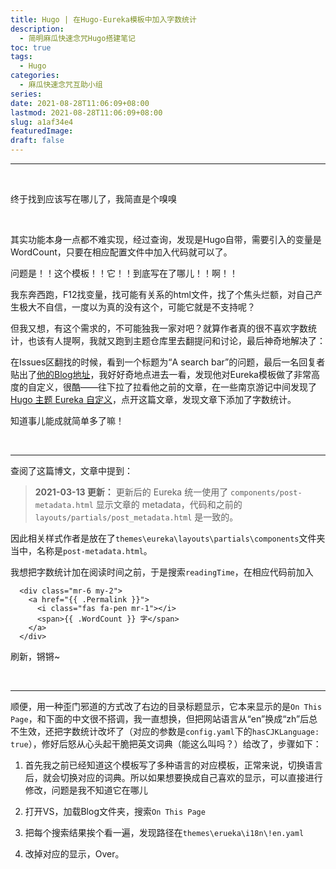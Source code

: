 ```yaml
---
title: Hugo | 在Hugo-Eureka模板中加入字数统计
description:
  - 简明麻瓜快速念咒Hugo搭建笔记
toc: true
tags:
  - Hugo
categories:
  - 麻瓜快速念咒互助小组
series:
date: 2021-08-28T11:06:09+08:00
lastmod: 2021-08-28T11:06:09+08:00
slug: a1af34e4
featuredImage:
draft: false
---
```


---

  <br />

终于找到应该写在哪儿了，我简直是个嗅嗅

  <br />

<!--more-->

其实功能本身一点都不难实现，经过查询，发现是Hugo自带，需要引入的变量是WordCount，只要在相应配置文件中加入代码就可以了。

问题是！！这个模板！！它！！到底写在了哪儿！！啊！！

我东奔西跑，F12找变量，找可能有关系的html文件，找了个焦头烂额，对自己产生极大不自信，一度以为真的没有这个，可能它就是不支持呢？

但我又想，有这个需求的，不可能独我一家对吧？就算作者真的很不喜欢字数统计，也该有人提啊，我就又跑到主题仓库里去翻提问和讨论，最后神奇地解决了：

在Issues区翻找的时候，看到一个标题为“A search bar”的问题，最后一名回复者贴出了[他的Blog地址](https://imnerd.org/)，我好好奇地点进去一看，发现他对Eureka模板做了非常高度的自定义，很酷——往下拉了拉看他之前的文章，在一些南京游记中间发现了[Hugo 主题 Eureka 自定义](https://imnerd.org/custom-hugo-theme-eureka.html)，点开这篇文章，发现文章下添加了字数统计。

知道事儿能成就简单多了嘛！

  <br />

---

查阅了这篇博文，文章中提到：

> **2021-03-13 更新：** 更新后的 Eureka 统一使用了 `components/post-metadata.html` 显示文章的 metadata，代码和之前的 `layouts/partials/post_metadata.html` 是一致的。

因此相关样式作者是放在了`themes\eureka\layouts\partials\components`文件夹当中，名称是`post-metadata.html`。

我想把字数统计加在阅读时间之前，于是搜索`readingTime`，在相应代码前加入

```
  <div class="mr-6 my-2">
    <a href="{{ .Permalink }}">
      <i class="fas fa-pen mr-1"></i>
      <span>{{ .WordCount }} 字</span>
    </a>
  </div>
```

刷新，锵锵~

  <br />

---



顺便，用一种歪门邪道的方式改了右边的目录标题显示，它本来显示的是`On This Page`，和下面的中文很不搭调，我一直想换，但把网站语言从“en”换成“zh”后总不生效，还把字数统计改坏了（对应的参数是`config.yaml`下的`hasCJKLanguage: true`），修好后怒从心头起干脆把英文词典（能这么叫吗？）给改了，步骤如下：

1. 首先我之前已经知道这个模板写了多种语言的对应模板，正常来说，切换语言后，就会切换对应的词典。所以如果想要换成自己喜欢的显示，可以直接进行修改，问题是我不知道它在哪儿

2. 打开VS，加载Blog文件夹，搜索`On This Page`

3. 把每个搜索结果挨个看一遍，发现路径在`themes\erueka\i18n\!en.yaml`

4. 改掉对应的显示，Over。

   

  <br />





